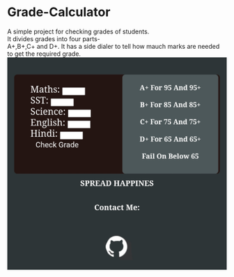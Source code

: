 # Grade-Calculator
A simple project for checking grades of students.<br>
It divides grades into four parts-<br>
A+,B+,C+ and D+.
It has a side dialer to tell how mauch marks are needed to get the required grade.<br>
![image alt](https://github.com/NyxVeil78/Grade-Calculator/blob/b33986b55164952cb47e9afafb01f34ef9b4dd05/Screenshot.jpg)
